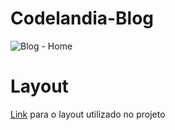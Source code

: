# Codelandia-Blog

![Blog - Home](https://user-images.githubusercontent.com/101529552/225795918-90c6ce67-0a65-4c01-94f5-d5d96aab8973.png)

# Layout

[Link](https://www.figma.com/file/Yb9IBH56g7T1hdIyZ3BMNO/Desafios---Codel%C3%A2ndia?node-id=0-1&t=0ghu943S4Mtp7r7L-0) para o layout utilizado no projeto
